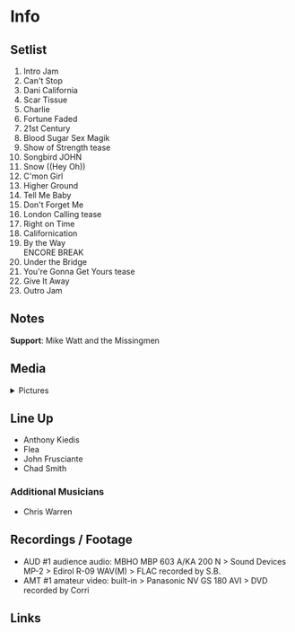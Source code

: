 # Info

## Setlist

1. Intro Jam
2. Can't Stop
3. Dani California
4. Scar Tissue
5. Charlie
6. Fortune Faded
7. 21st Century
8. Blood Sugar Sex Magik
9. Show of Strength tease
10. Songbird JOHN
11. Snow ((Hey Oh))
12. C'mon Girl
13. Higher Ground
14. Tell Me Baby
15. Don't Forget Me
16. London Calling tease
17. Right on Time
18. Californication
19. By the Way
<br>ENCORE BREAK
20. Under the Bridge
21. You're Gonna Get Yours tease
22. Give It Away
23. Outro Jam

## Notes

**Support**: Mike Watt and the Missingmen

## Media 

<details>
  <summary>Pictures</summary>
  <!--<img alt="Setlist" title="Setlist" src="_.jpg" height="200" />
  <img alt="Flyer" title="Flyer" src="_.jpg" height="200" />
  <img alt="Clipper" title="Clipper" src="_.jpg" height="200" />
  <img alt="Ticket" title="Ticket" src="_.jpg" height="200" />
  -->
</details>

## Line Up

* Anthony Kiedis
* Flea
* John Frusciante
* Chad Smith

### Additional Musicians

* Chris Warren

## Recordings / Footage

* AUD #1 audience audio: MBHO MBP 603 A/KA 200 N > Sound Devices MP-2 > Edirol R-09 WAV(M) > FLAC recorded by S.B. 
* AMT #1 amateur video: built-in > Panasonic NV GS 180 AVI > DVD recorded by Corri

## Links